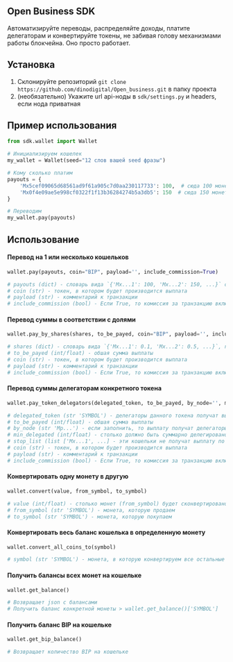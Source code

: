 ## Open Business SDK
Автоматизируйте переводы, распределяйте доходы, платите делегаторам и конвертируйте токены, не забивая голову механизмами работы блокчейна. Оно просто работает.

## Установка
1. Склонируйте репозиторий `git clone https://github.com/dinodigital/Open_business.git` в папку проекта
2. (необязательно) Укажите url api-ноды в `sdk/settings.py` и headers, если нода приватная

## Пример использования
```python
from sdk.wallet import Wallet

# Инициализируем кошелек
my_wallet = Wallet(seed="12 слов вашей seed фразы")

# Кому сколько платим
payouts = {
    'Mx5cef09065d68561ad9f61a905c7d0aa230117733': 100,  # сюда 100 монет
    'Mx0f4e09ae5e998cf0322f1f13b36284274b5a3db5': 150  # сюда 150 монет
}

# Переводим
my_wallet.pay(payouts)
```

## Использование
#### Перевод на 1 или несколько кошельков
```python
wallet.pay(payouts, coin="BIP", payload='', include_commission=True)

# payouts (dict) - словарь вида `{'Mx...1': 100, 'Mx...2': 150, ...}` с указанием кому сколько монет переводить. Может быть любой длинны, начиная с 1.
# coin (str) - токен, в котором будет производится выплата
# payload (str) - комментарий к транзакции
# include_commission (bool) - Если True, то комиссия за транзакцию включается в общую сумму выплаты. При этом суммы каждого получателя будут пересчитаны с учетом комиссии.
```

#### Перевод суммы в соответствии с долями
```python
wallet.pay_by_shares(shares, to_be_payed, coin="BIP", payload='', include_commission=True)

# shares (dict) - словарь вида `{'Mx...1': 0.1, 'Mx...2': 0.5, ...}`, где 0.1, 0.5 это проценты от общей суммы (10%, 50% соответственно)
# to_be_payed (int/float) - обшая сумма выплаты
# coin (str) - токен, в котором будет производится выплата
# payload (str) - комментарий к транзакции
# include_commission (bool) - Если True, то комиссия за транзакцию включается в общую сумму выплаты. При этом суммы каждого получателя будут пересчитаны с учетом комиссии.
```

#### Перевод суммы делегаторам конкретного токена
```python
wallet.pay_token_delegators(delegated_token, to_be_payed, by_node='', min_delegated=0, stop_list=None, coin='BIP', payload='', include_commission=True)

# delegated_token (str 'SYMBOL') - делегаторы данного токена получат выплату
# to_be_payed (int/float) - обшая сумма выплаты
# by_node (str 'Mp...') - если заполнить, то выплату получат делегаторы токена (delegated_token) в конкретной ноде
# min_delegated (int/float) - столько должно быть суммарно делегировано у кошелька, чтобы полчить выплату. Если равно 0, то выплату получат все делегаторы токена.
# stop_list (list ['Mx...1', ...] - эти кошельки не получат выплату по токену
# coin (str) - токен, в котором будет производится выплата
# payload (str) - комментарий к транзакции
# include_commission (bool) - Если True, то комиссия за транзакцию включается в общую сумму выплаты. При этом суммы каждого получателя будут пересчитаны с учетом комиссии.
```

#### Конвертировать одну монету в другую
```python
wallet.convert(value, from_symbol, to_symbol)

# value (int/float) - столько монет (from_symbol) будет сконвертировано
# from_symbol (str 'SYMBOL') - монета, которую продаем
# to_symbol (str 'SYMBOL') - монета, которую покупаем
```

#### Конвертировать весь баланс кошелька в определенную монету
```python
wallet.convert_all_coins_to(symbol)

# symbol (str 'SYMBOL') - монета, в которую конвертируем все остальные
```

#### Получить балансы всех монет на кошельке
```python
wallet.get_balance()

# Возвращает json с балансами
# Получить баланс конкретной монеты > wallet.get_balance()['SYMBOL']
```

#### Получить баланс BIP на кошельке
```python
wallet.get_bip_balance()

# Возвращает количество BIP на кошельке
```

